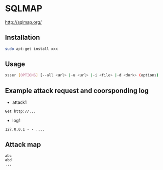 # SQLMAP
http://sqlmap.org/

## Installation

```bash
sudo apt-get install xxx
```

## Usage
```bash
xsser [OPTIONS] [--all <url> |-u <url> |-i <file> |-d <dork> (options)|-l ] [-g <get> |-p <post> |-c <crawl> (options)] [Request(s)] [Checker(s)] [Vector(s)] [Anti-antiXSS/IDS] [Bypasser(s)] [Technique(s)] [Final Injection(s)] [Reporting] {Miscellaneous}
```

## Example attack request and coorsponding log
- attack1
```
Get http://...
```
- log1
```
127.0.0.1 - - ....
```

## Attack map

```
abc
abd
...
```
